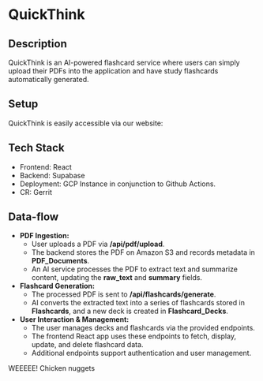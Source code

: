 # QuickThink

## Description
QuickThink is an AI-powered flashcard service where users can simply upload their PDFs into the application and have study flashcards automatically generated. 

## Setup
QuickThink is easily accessible via our website: 

## Tech Stack
- Frontend: React
- Backend: Supabase
- Deployment: GCP Instance in conjunction to Github Actions.
- CR: Gerrit

## Data-flow
- **PDF Ingestion:**
    - User uploads a PDF via **/api/pdf/upload**.
    - The backend stores the PDF on Amazon S3 and records metadata in **PDF_Documents**.
    - An AI service processes the PDF to extract text and summarize content, updating the **raw_text** and **summary** fields.
- **Flashcard Generation:**
    - The processed PDF is sent to **/api/flashcards/generate**.
    - AI converts the extracted text into a series of flashcards stored in **Flashcards**, and a new deck is created in **Flashcard_Decks**.
- **User Interaction & Management:**
    - The user manages decks and flashcards via the provided endpoints.
    - The frontend React app uses these endpoints to fetch, display, update, and delete flashcard data.
    - Additional endpoints support authentication and user management.
  
WEEEEE!
Chicken nuggets